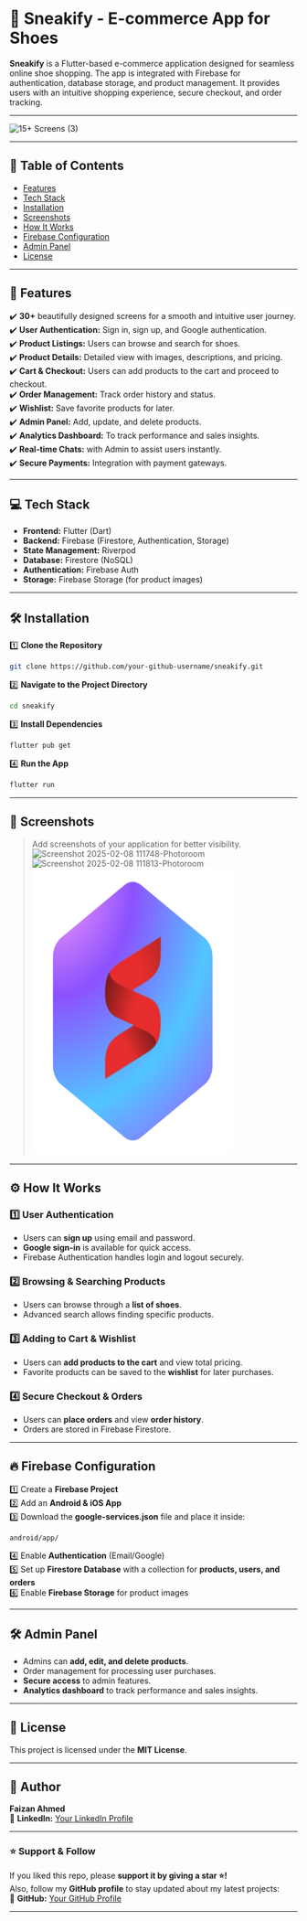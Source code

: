 
# 📌 **Sneakify - E-commerce App for Shoes**  

**Sneakify** is a Flutter-based e-commerce application designed for seamless online shoe shopping. The app is integrated with Firebase for authentication, database storage, and product management. It provides users with an intuitive shopping experience, secure checkout, and order tracking.

---

![15+ Screens (3)](https://github.com/user-attachments/assets/0849297d-73db-43eb-8882-3b56e85e6897)

---

## 📖 **Table of Contents**
- [Features](#features)
- [Tech Stack](#tech-stack)
- [Installation](#installation)
- [Screenshots](#screenshots)
- [How It Works](#how-it-works)
- [Firebase Configuration](#firebase-configuration)
- [Admin Panel](#admin-panel)
- [License](#license)

---

## 🎯 **Features**  
✔️ **30+** beautifully designed screens for a smooth and intuitive user journey.   
✔️ **User Authentication:** Sign in, sign up, and Google authentication.   
✔️ **Product Listings:** Users can browse and search for shoes.  
✔️ **Product Details:** Detailed view with images, descriptions, and pricing.  
✔️ **Cart & Checkout:** Users can add products to the cart and proceed to checkout.  
✔️ **Order Management:** Track order history and status.  
✔️ **Wishlist:** Save favorite products for later.  
✔️ **Admin Panel:** Add, update, and delete products.  
✔️ **Analytics Dashboard:** To track performance and sales insights.   
✔️ **Real-time Chats:** with Admin to assist users instantly.   
✔️ **Secure Payments:** Integration with payment gateways.  

  
---


## 💻 **Tech Stack**
- **Frontend:** Flutter (Dart)  
- **Backend:** Firebase (Firestore, Authentication, Storage)  
- **State Management:** Riverpod
- **Database:** Firestore (NoSQL)  
- **Authentication:** Firebase Auth  
- **Storage:** Firebase Storage (for product images)  


---


## 🛠 **Installation**  


1️⃣ **Clone the Repository**  
```bash
git clone https://github.com/your-github-username/sneakify.git
```
2️⃣ **Navigate to the Project Directory**  
```bash
cd sneakify
```
3️⃣ **Install Dependencies**  
```bash
flutter pub get
```
4️⃣ **Run the App**  
```bash
flutter run
```


---



## 📸 **Screenshots**
> Add screenshots of your application for better visibility.  
> ![Screenshot 2025-02-08 111748-Photoroom](https://github.com/user-attachments/assets/d50019ae-d4fa-4d75-a642-22dc848def9a)  ![Screenshot 2025-02-08 111813-Photoroom](https://github.com/user-attachments/assets/e8682a85-8d93-4b54-bde9-260980515cb8)
> <img src="asset/images/S.png" width="350" height="500">



---


## ⚙️ **How It Works**
### 1️⃣ User Authentication  
- Users can **sign up** using email and password.  
- **Google sign-in** is available for quick access.  
- Firebase Authentication handles login and logout securely.  

### 2️⃣ Browsing & Searching Products  
- Users can browse through a **list of shoes**.  
- Advanced search allows finding specific products.  

### 3️⃣ Adding to Cart & Wishlist  
- Users can **add products to the cart** and view total pricing.  
- Favorite products can be saved to the **wishlist** for later purchases.  

### 4️⃣ Secure Checkout & Orders  
- Users can **place orders** and view **order history**.  
- Orders are stored in Firebase Firestore.  


---


## 🔥 **Firebase Configuration**
1️⃣ Create a **Firebase Project**  
2️⃣ Add an **Android & iOS App**  
3️⃣ Download the **google-services.json** file and place it inside:  
```
android/app/
```
4️⃣ Enable **Authentication** (Email/Google)  
5️⃣ Set up **Firestore Database** with a collection for **products, users, and orders**  
6️⃣ Enable **Firebase Storage** for product images  


---


## 🛠 **Admin Panel**
- Admins can **add, edit, and delete products**.  
- Order management for processing user purchases.  
- **Secure access** to admin features.
- **Analytics dashboard** to track performance and sales insights. 


---


## 📜 **License**
This project is licensed under the **MIT License**.


---


## 🧑 **Author**
**Faizan Ahmed**  
🔗 **LinkedIn:** [Your LinkedIn Profile](https://www.linkedin.com/in/faizan-ahmed-303793255/)  


---


### ⭐ **Support & Follow**
If you liked this repo, please **support it by giving a star ⭐!**  
Also, follow my **GitHub profile** to stay updated about my latest projects:  
🔗 **GitHub:** [Your GitHub Profile](https://github.com/FaizanAhmed44)


---
